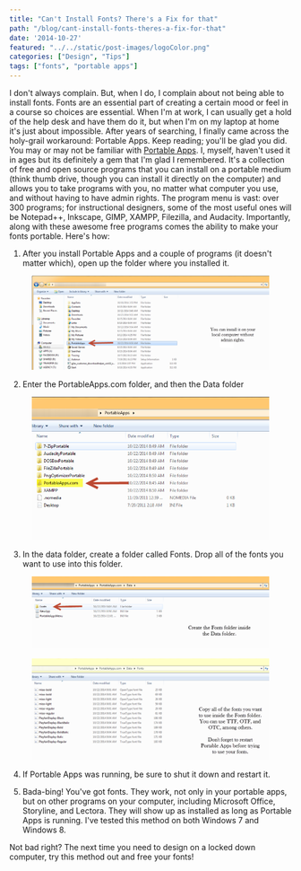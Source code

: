 ```yaml
---
title: "Can't Install Fonts? There's a Fix for that"
path: "/blog/cant-install-fonts-theres-a-fix-for-that"
date: '2014-10-27'
featured: "../../static/post-images/logoColor.png"
categories: ["Design", "Tips"]
tags: ["fonts", "portable apps"]
---
```


I don't always complain. But, when I do, I complain about not being able to install fonts. Fonts are an essential part of creating a certain mood or feel in a course so choices are essential. When I'm at work, I can usually get a hold of the help desk and have them do it, but when I'm on my laptop at home it's just about impossible. After years of searching, I finally came across the holy-grail workaround: Portable Apps. Keep reading; you'll be glad you did. You may or may not be familiar with [Portable Apps](http://portableapps.com/platform/features "Portable Apps Features"). I, myself, haven't used it in ages but its definitely a gem that I'm glad I remembered. It's a collection of free and open source programs that you can install on a portable medium (think thumb drive, though you can install it directly on the computer) and allows you to take programs with you, no matter what computer you use, and without having to have admin rights. The program menu is vast: over 300 programs; for instructional designers, some of the most useful ones will be Notepad++, Inkscape, GIMP, XAMPP, Filezilla, and Audacity. Importantly, along with these awesome free programs comes the ability to make your fonts portable. Here's how:

1.  After you install Portable Apps and a couple of programs (it doesn't matter which), open up the folder where you installed it.

<figure>
  <img src="../../static/post-images/portableapps1.png" alt="Go to folder where you installed portable apps" />
</figure>

2.  Enter the PortableApps.com folder, and then the Data folder

<figure>
  <img src="../../static/post-images/portableapps2.png" alt="Enter PortableApps.com folder" />
</figure>

3.  In the data folder, create a folder called Fonts. Drop all of the fonts you want to use into this folder.

<figure>
  <img src="../../static/post-images/portableapps3.png" alt="Create the Fonts Folder" />
</figure>

<figure>
  <img src="../../static/post-images/portableapps4.png" alt="Drop font files into Font folder" />
</figure>

4.  If Portable Apps was running, be sure to shut it down and restart it.

5.  Bada-bing! You've got fonts. They work, not only in your portable apps, but on other programs on your computer, including Microsoft Office, Storyline, and Lectora. They will show up as installed as long as Portable Apps is running. I've tested this method on both Windows 7 and Windows 8.

Not bad right? The next time you need to design on a locked down computer, try this method out and free your fonts!
